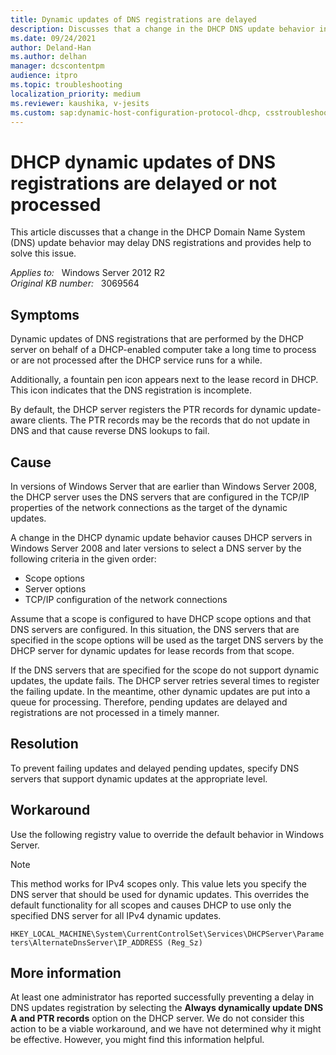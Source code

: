 ```yaml
---
title: Dynamic updates of DNS registrations are delayed
description: Discusses that a change in the DHCP DNS update behavior in Windows Server 2008 and later versions may delay DNS Registration. Provides a resolution.
ms.date: 09/24/2021
author: Deland-Han
ms.author: delhan
manager: dcscontentpm
audience: itpro
ms.topic: troubleshooting
localization_priority: medium
ms.reviewer: kaushika, v-jesits
ms.custom: sap:dynamic-host-configuration-protocol-dhcp, csstroubleshoot
---
```

# DHCP dynamic updates of DNS registrations are delayed or not processed

This article discusses that a change in the DHCP Domain Name System (DNS) update behavior may delay DNS registrations and provides help to solve this issue.

_Applies to:_ &nbsp; Windows Server 2012 R2  
_Original KB number:_ &nbsp; 3069564

## Symptoms

Dynamic updates of DNS registrations that are performed by the DHCP server on behalf of a DHCP-enabled computer take a long time to process or are not processed after the DHCP service runs for a while.

Additionally, a fountain pen icon appears next to the lease record in DHCP. This icon indicates that the DNS registration is incomplete.

By default, the DHCP server registers the PTR records for dynamic update-aware clients. The PTR records may be the records that do not update in DNS and that cause reverse DNS lookups to fail.

## Cause

In versions of Windows Server that are earlier than Windows Server 2008, the DHCP server uses the DNS servers that are configured in the TCP/IP properties of the network connections as the target of the dynamic updates.

A change in the DHCP dynamic update behavior causes DHCP servers in Windows Server 2008 and later versions to select a DNS server by the following criteria in the given order:

- Scope options
- Server options
- TCP/IP configuration of the network connections

Assume that a scope is configured to have DHCP scope options and that DNS servers are configured. In this situation, the DNS servers that are specified in the scope options will be used as the target DNS servers by the DHCP server for dynamic updates for lease records from that scope.

If the DNS servers that are specified for the scope do not support dynamic updates, the update fails. The DHCP server retries several times to register the failing update. In the meantime, other dynamic updates are put into a queue for processing. Therefore, pending updates are delayed and registrations are not processed in a timely manner.

## Resolution

To prevent failing updates and delayed pending updates, specify DNS servers that support dynamic updates at the appropriate level.

## Workaround

Use the following registry value to override the default behavior in Windows Server.

> [!NOTE]
> This method works for IPv4 scopes only. This value lets you specify the DNS server that should be used for dynamic updates. This overrides the default functionality for all scopes and causes DHCP to use only the specified DNS server for all IPv4 dynamic updates.

`HKEY_LOCAL_MACHINE\System\CurrentControlSet\Services\DHCPServer\Parameters\AlternateDnsServer\IP_ADDRESS (Reg_Sz)`

## More information

At least one administrator has reported successfully preventing a delay in DNS updates registration by selecting the **Always dynamically update DNS A and PTR records** option on the DHCP server. We do not consider this action to be a viable workaround, and we have not determined why it might be effective. However, you might find this information helpful.
